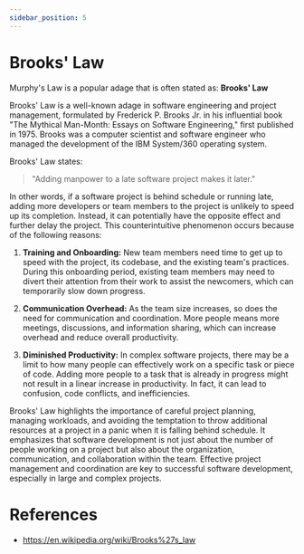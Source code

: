 ```yaml
---
sidebar_position: 5
---
```


# Brooks' Law
Murphy's Law is a popular adage that is often stated as:
**Brooks' Law**

Brooks' Law is a well-known adage in software engineering and project management, formulated by Frederick P. Brooks Jr. in his influential book "The Mythical Man-Month: Essays on Software Engineering," first published in 1975. Brooks was a computer scientist and software engineer who managed the development of the IBM System/360 operating system.

Brooks' Law states:

> "Adding manpower to a late software project makes it later."

In other words, if a software project is behind schedule or running late, adding more developers or team members to the project is unlikely to speed up its completion. Instead, it can potentially have the opposite effect and further delay the project. This counterintuitive phenomenon occurs because of the following reasons:

1. **Training and Onboarding:** New team members need time to get up to speed with the project, its codebase, and the existing team's practices. During this onboarding period, existing team members may need to divert their attention from their work to assist the newcomers, which can temporarily slow down progress.

2. **Communication Overhead:** As the team size increases, so does the need for communication and coordination. More people means more meetings, discussions, and information sharing, which can increase overhead and reduce overall productivity.

3. **Diminished Productivity:** In complex software projects, there may be a limit to how many people can effectively work on a specific task or piece of code. Adding more people to a task that is already in progress might not result in a linear increase in productivity. In fact, it can lead to confusion, code conflicts, and inefficiencies.

Brooks' Law highlights the importance of careful project planning, managing workloads, and avoiding the temptation to throw additional resources at a project in a panic when it is falling behind schedule. It emphasizes that software development is not just about the number of people working on a project but also about the organization, communication, and collaboration within the team. Effective project management and coordination are key to successful software development, especially in large and complex projects.

# References
* https://en.wikipedia.org/wiki/Brooks%27s_law
